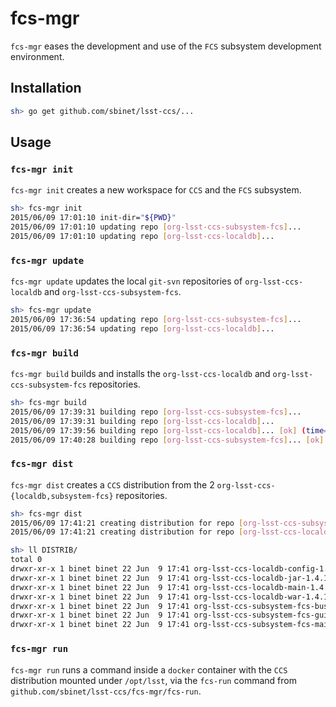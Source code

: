 fcs-mgr
=======

`fcs-mgr` eases the development and use of the `FCS` subsystem development
environment.

## Installation

```sh
sh> go get github.com/sbinet/lsst-ccs/...
```

## Usage

### `fcs-mgr init`
`fcs-mgr init` creates a new workspace for `CCS` and the `FCS` subsystem.

```sh
sh> fcs-mgr init
2015/06/09 17:01:10 init-dir="${PWD}"
2015/06/09 17:01:10 updating repo [org-lsst-ccs-subsystem-fcs]...
2015/06/09 17:01:10 updating repo [org-lsst-ccs-localdb]...
```

### `fcs-mgr update`
`fcs-mgr update` updates the local `git-svn` repositories of
`org-lsst-ccs-localdb` and `org-lsst-ccs-subsystem-fcs`.

```sh
sh> fcs-mgr update
2015/06/09 17:36:54 updating repo [org-lsst-ccs-subsystem-fcs]...
2015/06/09 17:36:54 updating repo [org-lsst-ccs-localdb]...
```

### `fcs-mgr build`
`fcs-mgr build` builds and installs the `org-lsst-ccs-localdb` and
`org-lsst-ccs-subsystem-fcs` repositories.

```sh
sh> fcs-mgr build
2015/06/09 17:39:31 building repo [org-lsst-ccs-subsystem-fcs]...
2015/06/09 17:39:31 building repo [org-lsst-ccs-localdb]...
2015/06/09 17:39:56 building repo [org-lsst-ccs-localdb]... [ok] (time=24.384273959s)
2015/06/09 17:40:28 building repo [org-lsst-ccs-subsystem-fcs]... [ok] (time=56.480276874s)
```

### `fcs-mgr dist`
`fcs-mgr dist` creates a `CCS` distribution from the 2
`org-lsst-ccs-{localdb,subsystem-fcs}` repositories.

```sh
sh> fcs-mgr dist
2015/06/09 17:41:21 creating distribution for repo [org-lsst-ccs-subsystem-fcs]...
2015/06/09 17:41:21 creating distribution for repo [org-lsst-ccs-localdb]...

sh> ll DISTRIB/
total 0
drwxr-xr-x 1 binet binet 22 Jun  9 17:41 org-lsst-ccs-localdb-config-1.4.1-SNAPSHOT
drwxr-xr-x 1 binet binet 22 Jun  9 17:41 org-lsst-ccs-localdb-jar-1.4.1-SNAPSHOT
drwxr-xr-x 1 binet binet 22 Jun  9 17:41 org-lsst-ccs-localdb-main-1.4.1-SNAPSHOT
drwxr-xr-x 1 binet binet 22 Jun  9 17:41 org-lsst-ccs-localdb-war-1.4.1-SNAPSHOT
drwxr-xr-x 1 binet binet 22 Jun  9 17:41 org-lsst-ccs-subsystem-fcs-buses-1.6.2-SNAPSHOT
drwxr-xr-x 1 binet binet 22 Jun  9 17:41 org-lsst-ccs-subsystem-fcs-gui-1.6.2-SNAPSHOT
drwxr-xr-x 1 binet binet 22 Jun  9 17:41 org-lsst-ccs-subsystem-fcs-main-1.6.2-SNAPSHOT
```

### `fcs-mgr run`
`fcs-mgr run` runs a command inside a `docker` container with the `CCS`
distribution mounted under `/opt/lsst`, via the `fcs-run` command from
`github.com/sbinet/lsst-ccs/fcs-mgr/fcs-run`.

